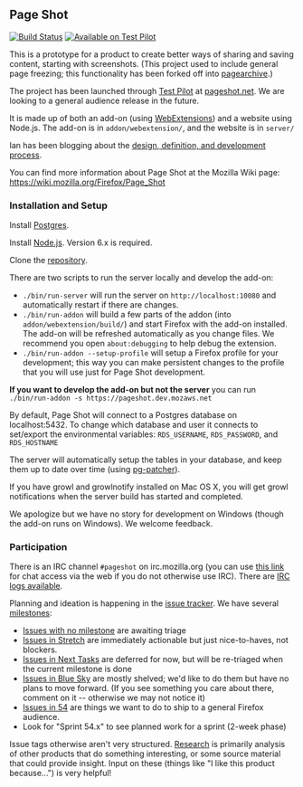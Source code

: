 ## Page Shot

[![Build Status](https://travis-ci.org/mozilla-services/pageshot.svg)](https://travis-ci.org/mozilla-services/pageshot)
[![Available on Test Pilot](https://img.shields.io/badge/available_on-Test_Pilot-0996F8.svg)](https://testpilot.firefox.com/experiments/page-shot)

This is a prototype for a product to create better ways of sharing and saving content, starting with screenshots.  (This project used to include general page freezing; this functionality has been forked off into [pagearchive](https://github.com/ianb/pagearchive).)

The project has been launched through [Test Pilot](https://testpilot.firefox.com/) at [pageshot.net](https://pageshot.net).  We are looking to a general audience release in the future.

It is made up of both an add-on (using [WebExtensions](https://developer.mozilla.org/Add-ons/WebExtensions)) and a website using Node.js.  The add-on is in `addon/webextension/`, and the website is in `server/`

Ian has been blogging about the [design, definition, and development process](http://www.ianbicking.org/tag/product-journal.html).

You can find more information about Page Shot at the Mozilla Wiki page: https://wiki.mozilla.org/Firefox/Page_Shot

### Installation and Setup

Install [Postgres](http://www.postgresql.org/).

Install [Node.js](https://nodejs.org/). Version 6.x is required.

Clone the [repository](https://github.com/mozilla-services/pageshot/).

There are two scripts to run the server locally and develop the add-on:

- `./bin/run-server` will run the server on `http://localhost:10080` and automatically restart if there are changes.
- `./bin/run-addon` will build a few parts of the addon (into `addon/webextension/build/`) and start Firefox with the add-on installed.  The add-on will be refreshed automatically as you change files.  We recommend you open `about:debugging` to help debug the extension.
- `./bin/run-addon --setup-profile` will setup a Firefox profile for your development; this way you can make persistent changes to the profile that you will use just for Page Shot development.

**If you want to develop the add-on but not the server** you can run `./bin/run-addon -s https://pageshot.dev.mozaws.net`

By default, Page Shot will connect to a Postgres database on localhost:5432. To change which database and user it connects to set/export the environmental variables: `RDS_USERNAME`, `RDS_PASSWORD`, and `RDS_HOSTNAME`

The server will automatically setup the tables in your database, and keep them up to date over time (using [pg-patcher](https://github.com/chilts/pg-patcher/)).

If you have growl and growlnotify installed on Mac OS X, you will get growl notifications when the server build has started and completed.

We apologize but we have no story for development on Windows (though the add-on runs on Windows).  We welcome feedback.

### Participation

There is an IRC channel `#pageshot` on irc.mozilla.org (you can use [this link](https://kiwiirc.com/client/irc.mozilla.org/pageshot) for chat access via the web if you do not otherwise use IRC).  There are [IRC logs available](http://logs.glob.uno/?c=pageshot).

Planning and ideation is happening in the [issue tracker](https://github.com/mozilla-services/pageshot/issues).  We have several [milestones](https://github.com/mozilla-services/pageshot/milestones):

* [Issues with no milestone](https://github.com/mozilla-services/pageshot/issues?q=is%3Aopen+is%3Aissue+no%3Amilestone) are awaiting triage
* [Issues in Stretch](https://github.com/mozilla-services/pageshot/milestone/9) are immediately actionable but just nice-to-haves, not blockers.
* [Issues in Next Tasks](https://github.com/mozilla-services/pageshot/milestone/2) are deferred for now, but will be re-triaged when the current milestone is done
* [Issues in Blue Sky](https://github.com/mozilla-services/pageshot/milestone/3) are mostly shelved; we'd like to do them but have no plans to move forward.  (If you see something you care about there, comment on it -- otherwise we may not notice it)
* [Issues in 54](https://github.com/mozilla-services/pageshot/milestone/20) are things we want to do to ship to a general Firefox audience.
* Look for "Sprint 54.x" to see planned work for a sprint (2-week phase)

Issue tags otherwise aren't very structured. [Research](https://github.com/mozilla-services/pageshot/issues?q=is%3Aopen+is%3Aissue+label%3Aresearch) is primarily analysis of other products that do something interesting, or some source material that could provide insight.  Input on these (things like "I like this product because...") is very helpful!
